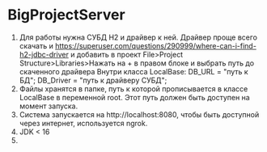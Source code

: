 # BigProjectServer
1) Для работы нужна СУБД H2 и драйвер к ней. Драйвер проще всего скачать и https://superuser.com/questions/290999/where-can-i-find-h2-jdbc-driver и добавить в проект 
File>Project Structure>Libraries>Нажать на + в правом блоке и выбрать путь до скаченного драйвера
Внутри класса LocalBase:
    DB_URL = "путь к БД";
    DB_Driver = "путь к драйверу СУБД";
2) Файлы хранятся в папке, путь к которой прописывается в классе LocalBase в переменной root. Этот путь должен быть доступен на момент запуска.
3) Система запускается на http://localhost:8080, чтобы быть доступной через интернет, используется ngrok.
4) JDK < 16
5) 
